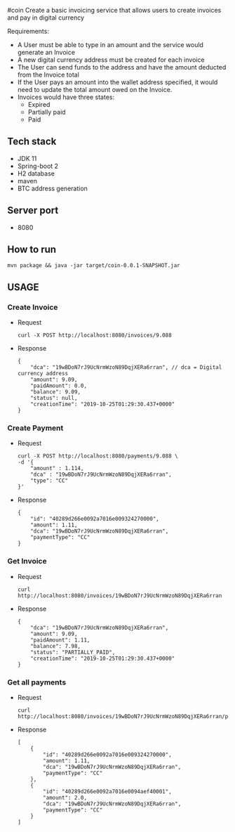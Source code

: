 #coin
Create a basic invoicing service that allows users to create invoices and pay in digital currency

Requirements:
* A User must be able to type in an amount and the service would generate an Invoice
* A new digital currency address must be created for each invoice
* The User can send funds to the address and have the amount deducted from the Invoice total
* If the User pays an amount into the wallet address specified, it would need to update the total amount owed on the Invoice.
* Invoices would have three states:
    * Expired 
    * Partially paid
    * Paid

## Tech stack
* JDK 11
* Spring-boot 2
* H2 database
* maven
* BTC address generation

## Server port
* 8080

## How to run
```
mvn package && java -jar target/coin-0.0.1-SNAPSHOT.jar
```

## USAGE

### Create Invoice 
* Request
    ```
    curl -X POST http://localhost:8080/invoices/9.088
    ```
* Response
    ```
    {
        "dca": "19wBDoN7rJ9UcNrmWzoN89DqjXERa6rran", // dca = Digital currency address
        "amount": 9.09,
        "paidAmount": 0.0,
        "balance": 9.09,
        "status": null,
        "creationTime": "2019-10-25T01:29:30.437+0000"
    }
    ```
    
### Create Payment 
* Request
    ```
    curl -X POST http://localhost:8080/payments/9.088 \
    -d '{
    	"amount" : 1.114,
    	"dca" : "19wBDoN7rJ9UcNrmWzoN89DqjXERa6rran",
    	"type": "CC"
    }'
    
    ```
* Response
    ```
    {
        "id": "40289d266e0092a7016e009324270000",
        "amount": 1.11,
        "dca": "19wBDoN7rJ9UcNrmWzoN89DqjXERa6rran",
        "paymentType": "CC"
    }
    ```
   
### Get Invoice 
* Request
   ```
   curl http://localhost:8080/invoices/19wBDoN7rJ9UcNrmWzoN89DqjXERa6rran
   ```
* Response
   ```
   {
       "dca": "19wBDoN7rJ9UcNrmWzoN89DqjXERa6rran",
       "amount": 9.09,
       "paidAmount": 1.11,
       "balance": 7.98,
       "status": "PARTIALLY_PAID",
       "creationTime": "2019-10-25T01:29:30.437+0000"
   }
   ```
 
 ### Get all payments
 * Request
    ```
    curl http://localhost:8080/invoices/19wBDoN7rJ9UcNrmWzoN89DqjXERa6rran/payments
    ```
 * Response
    ```
    [
        {
            "id": "40289d266e0092a7016e009324270000",
            "amount": 1.11,
            "dca": "19wBDoN7rJ9UcNrmWzoN89DqjXERa6rran",
            "paymentType": "CC"
        },
        {
            "id": "40289d266e0092a7016e0094aef40001",
            "amount": 2.0,
            "dca": "19wBDoN7rJ9UcNrmWzoN89DqjXERa6rran",
            "paymentType": "CC"
        }
    ]
    ```
        
